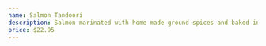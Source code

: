 ```yaml
---
name: Salmon Tandoori
description: Salmon marinated with home made ground spices and baked in tandoori oven. (no yogurt).
price: $22.95
---
```

